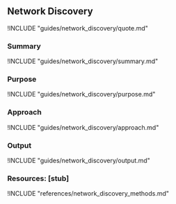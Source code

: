 ## Network Discovery

!INCLUDE "guides/network_discovery/quote.md"

### Summary

!INCLUDE "guides/network_discovery/summary.md"

### Purpose

!INCLUDE "guides/network_discovery/purpose.md"

### Approach

!INCLUDE "guides/network_discovery/approach.md"

### Output

!INCLUDE "guides/network_discovery/output.md"

### Resources: [stub]

!INCLUDE "references/network_discovery_methods.md"
